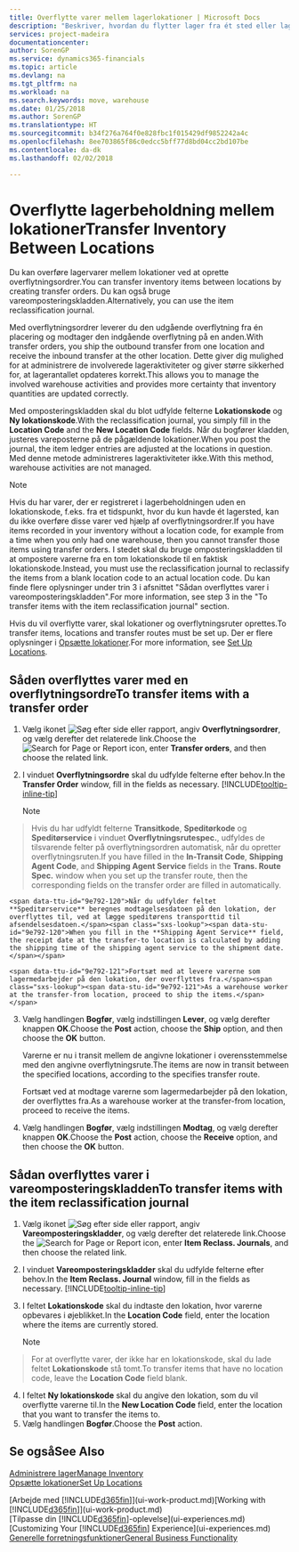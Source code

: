 ```yaml
---
title: Overflytte varer mellem lagerlokationer | Microsoft Docs
description: "Beskriver, hvordan du flytter lager fra ét sted eller lagersted til et andet enten med omposteringskladden eller overflytningsordrer."
services: project-madeira
documentationcenter: 
author: SorenGP
ms.service: dynamics365-financials
ms.topic: article
ms.devlang: na
ms.tgt_pltfrm: na
ms.workload: na
ms.search.keywords: move, warehouse
ms.date: 01/25/2018
ms.author: SorenGP
ms.translationtype: HT
ms.sourcegitcommit: b34f276a764f0e828fbc1f015429df9852242a4c
ms.openlocfilehash: 8ee703865f86c0edcc5bff77d8bd04cc2bd107be
ms.contentlocale: da-dk
ms.lasthandoff: 02/02/2018

---
```

# <a name="transfer-inventory-between-locations"></a><span data-ttu-id="9e792-103">Overflytte lagerbeholdning mellem lokationer</span><span class="sxs-lookup"><span data-stu-id="9e792-103">Transfer Inventory Between Locations</span></span>
<span data-ttu-id="9e792-104">Du kan overføre lagervarer mellem lokationer ved at oprette overflytningsordrer.</span><span class="sxs-lookup"><span data-stu-id="9e792-104">You can transfer inventory items between locations by creating transfer orders.</span></span> <span data-ttu-id="9e792-105">Du kan også bruge vareomposteringskladden.</span><span class="sxs-lookup"><span data-stu-id="9e792-105">Alternatively, you can use the item reclassification journal.</span></span>

<span data-ttu-id="9e792-106">Med overflytningsordrer leverer du den udgående overflytning fra én placering og modtager den indgående overflytning på en anden.</span><span class="sxs-lookup"><span data-stu-id="9e792-106">With transfer orders, you ship the outbound transfer from one location and receive the inbound transfer at the other location.</span></span> <span data-ttu-id="9e792-107">Dette giver dig mulighed for at administrere de involverede lageraktiviteter og giver større sikkerhed for, at lagerantallet opdateres korrekt.</span><span class="sxs-lookup"><span data-stu-id="9e792-107">This allows you to manage the involved warehouse activities and provides more certainty that inventory quantities are updated correctly.</span></span>

<span data-ttu-id="9e792-108">Med omposteringskladden skal du blot udfylde felterne **Lokationskode** og **Ny lokationskode**.</span><span class="sxs-lookup"><span data-stu-id="9e792-108">With the reclassification journal, you simply fill in the **Location Code** and the **New Location Code** fields.</span></span> <span data-ttu-id="9e792-109">Når du bogfører kladden, justeres vareposterne på de pågældende lokationer.</span><span class="sxs-lookup"><span data-stu-id="9e792-109">When you post the journal, the item ledger entries are adjusted at the locations in question.</span></span> <span data-ttu-id="9e792-110">Med denne metode administreres lageraktiviteter ikke.</span><span class="sxs-lookup"><span data-stu-id="9e792-110">With this method, warehouse activities are not managed.</span></span>

> [!NOTE]  
>   <span data-ttu-id="9e792-111">Hvis du har varer, der er registreret i lagerbeholdningen uden en lokationskode, f.eks. fra et tidspunkt, hvor du kun havde ét lagersted, kan du ikke overføre disse varer ved hjælp af overflytningsordrer.</span><span class="sxs-lookup"><span data-stu-id="9e792-111">If you have items recorded in your inventory without a location code, for example from a time when you only had one warehouse, then you cannot transfer those items using transfer orders.</span></span> <span data-ttu-id="9e792-112">I stedet skal du bruge omposteringskladden til at ompostere varerne fra en tom lokationskode til en faktisk lokationskode.</span><span class="sxs-lookup"><span data-stu-id="9e792-112">Instead, you must use the reclassification journal to reclassify the items from a blank location code to an actual location code.</span></span>  <span data-ttu-id="9e792-113">Du kan finde flere oplysninger under trin 3 i afsnittet "Sådan overflyttes varer i vareomposteringskladden".</span><span class="sxs-lookup"><span data-stu-id="9e792-113">For more information, see step 3 in the "To transfer items with the item reclassification journal" section.</span></span>

<span data-ttu-id="9e792-114">Hvis du vil overflytte varer, skal lokationer og overflytningsruter oprettes.</span><span class="sxs-lookup"><span data-stu-id="9e792-114">To transfer items, locations and transfer routes must be set up.</span></span> <span data-ttu-id="9e792-115">Der er flere oplysninger i [Opsætte lokationer](inventory-how-setup-locations.md).</span><span class="sxs-lookup"><span data-stu-id="9e792-115">For more information, see [Set Up Locations](inventory-how-setup-locations.md).</span></span>

## <a name="to-transfer-items-with-a-transfer-order"></a><span data-ttu-id="9e792-116">Såden overflyttes varer med en overflytningsordre</span><span class="sxs-lookup"><span data-stu-id="9e792-116">To transfer items with a transfer order</span></span>
1. <span data-ttu-id="9e792-117">Vælg ikonet ![Søg efter side eller rapport](media/ui-search/search_small.png "Ikonet Søg efter side eller rapport"), angiv **Overflytningsordrer**, og vælg derefter det relaterede link.</span><span class="sxs-lookup"><span data-stu-id="9e792-117">Choose the ![Search for Page or Report](media/ui-search/search_small.png "Search for Page or Report icon") icon, enter **Transfer orders**, and then choose the related link.</span></span>
2. <span data-ttu-id="9e792-118">I vinduet **Overflytningsordre** skal du udfylde felterne efter behov.</span><span class="sxs-lookup"><span data-stu-id="9e792-118">In the **Transfer Order** window, fill in the fields as necessary.</span></span> [!INCLUDE[tooltip-inline-tip](includes/tooltip-inline-tip_md.md)]

    > [!NOTE]  
>   <span data-ttu-id="9e792-119">Hvis du har udfyldt felterne **Transitkode**, **Speditørkode** og **Speditørservice** i vinduet **Overflytningsrutespec.**, udfyldes de tilsvarende felter på overflytningsordren automatisk, når du opretter overflytningsruten.</span><span class="sxs-lookup"><span data-stu-id="9e792-119">If you have filled in the **In-Transit Code**, **Shipping Agent Code**, and **Shipping Agent Service** fields in the **Trans. Route Spec.** window when you set up the transfer route, then the corresponding fields on the transfer order are filled in automatically.</span></span>

    <span data-ttu-id="9e792-120">Når du udfylder feltet **Speditørservice** beregnes modtagelsesdatoen på den lokation, der overflyttes til, ved at lægge speditørens transporttid til afsendelsesdatoen.</span><span class="sxs-lookup"><span data-stu-id="9e792-120">When you fill in the **Shipping Agent Service** field, the receipt date at the transfer-to location is calculated by adding the shipping time of the shipping agent service to the shipment date.</span></span>

    <span data-ttu-id="9e792-121">Fortsæt med at levere varerne som lagermedarbejder på den lokation, der overflyttes fra.</span><span class="sxs-lookup"><span data-stu-id="9e792-121">As a warehouse worker at the transfer-from location, proceed to ship the items.</span></span>
3. <span data-ttu-id="9e792-122">Vælg handlingen **Bogfør**, vælg indstillingen **Lever**, og vælg derefter knappen **OK**.</span><span class="sxs-lookup"><span data-stu-id="9e792-122">Choose the **Post** action, choose the **Ship** option, and then choose the **OK** button.</span></span>

    <span data-ttu-id="9e792-123">Varerne er nu i transit mellem de angivne lokationer i overensstemmelse med den angivne overflytningsrute.</span><span class="sxs-lookup"><span data-stu-id="9e792-123">The items are now in transit between the specified locations, according to the specifies transfer route.</span></span>

    <span data-ttu-id="9e792-124">Fortsæt ved at modtage varerne som lagermedarbejder på den lokation, der overflyttes fra.</span><span class="sxs-lookup"><span data-stu-id="9e792-124">As a warehouse worker at the transfer-from location, proceed to receive the items.</span></span>
4. <span data-ttu-id="9e792-125">Vælg handlingen **Bogfør**, vælg indstillingen **Modtag**, og vælg derefter knappen **OK**.</span><span class="sxs-lookup"><span data-stu-id="9e792-125">Choose the **Post** action, choose the **Receive** option, and then choose the **OK** button.</span></span>

## <a name="to-transfer-items-with-the-item-reclassification-journal"></a><span data-ttu-id="9e792-126">Sådan overflyttes varer i vareomposteringskladden</span><span class="sxs-lookup"><span data-stu-id="9e792-126">To transfer items with the item reclassification journal</span></span>
1. <span data-ttu-id="9e792-127">Vælg ikonet ![Søg efter side eller rapport](media/ui-search/search_small.png "Ikonet Søg efter side eller rapport"), angiv **Vareomposteringskladder**, og vælg derefter det relaterede link.</span><span class="sxs-lookup"><span data-stu-id="9e792-127">Choose the ![Search for Page or Report](media/ui-search/search_small.png "Search for Page or Report icon") icon, enter **Item Reclass. Journals**, and then choose the related link.</span></span>
2. <span data-ttu-id="9e792-128">I vinduet **Vareomposteringskladder** skal du udfylde felterne efter behov.</span><span class="sxs-lookup"><span data-stu-id="9e792-128">In the **Item Reclass. Journal** window, fill in the fields as necessary.</span></span> [!INCLUDE[tooltip-inline-tip](includes/tooltip-inline-tip_md.md)]
3. <span data-ttu-id="9e792-129">I feltet **Lokationskode** skal du indtaste den lokation, hvor varerne opbevares i øjeblikket.</span><span class="sxs-lookup"><span data-stu-id="9e792-129">In the **Location Code** field, enter the location where the items are currently stored.</span></span>

    > [!NOTE]  
>   <span data-ttu-id="9e792-130">For at overflytte varer, der ikke har en lokationskode, skal du lade feltet **Lokationskode** stå tomt.</span><span class="sxs-lookup"><span data-stu-id="9e792-130">To transfer items that have no location code, leave the **Location Code** field blank.</span></span>
4. <span data-ttu-id="9e792-131">I feltet **Ny lokationskode** skal du angive den lokation, som du vil overflytte varerne til.</span><span class="sxs-lookup"><span data-stu-id="9e792-131">In the **New Location Code** field, enter the location that you want to transfer the items to.</span></span>
5. <span data-ttu-id="9e792-132">Vælg handlingen **Bogfør**.</span><span class="sxs-lookup"><span data-stu-id="9e792-132">Choose the **Post** action.</span></span>

## <a name="see-also"></a><span data-ttu-id="9e792-133">Se også</span><span class="sxs-lookup"><span data-stu-id="9e792-133">See Also</span></span>
[<span data-ttu-id="9e792-134">Administrere lager</span><span class="sxs-lookup"><span data-stu-id="9e792-134">Manage Inventory</span></span>](inventory-manage-inventory.md)  
[<span data-ttu-id="9e792-135">Opsætte lokationer</span><span class="sxs-lookup"><span data-stu-id="9e792-135">Set Up Locations</span></span>](inventory-how-setup-locations.md)  

<span data-ttu-id="9e792-136">[Arbejde med [!INCLUDE[d365fin](includes/d365fin_md.md)]](ui-work-product.md)</span><span class="sxs-lookup"><span data-stu-id="9e792-136">[Working with [!INCLUDE[d365fin](includes/d365fin_md.md)]](ui-work-product.md)</span></span>  
<span data-ttu-id="9e792-137">[Tilpasse din [!INCLUDE[d365fin](includes/d365fin_md.md)]-oplevelse](ui-experiences.md)</span><span class="sxs-lookup"><span data-stu-id="9e792-137">[Customizing Your [!INCLUDE[d365fin](includes/d365fin_md.md)] Experience](ui-experiences.md)</span></span>  
[<span data-ttu-id="9e792-138">Generelle forretningsfunktioner</span><span class="sxs-lookup"><span data-stu-id="9e792-138">General Business Functionality</span></span>](ui-across-business-areas.md)

